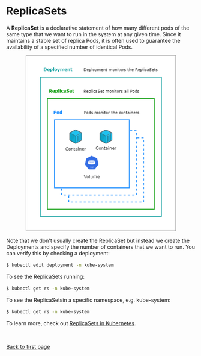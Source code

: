 # ReplicaSets 

A **ReplicaSet** is a declarative statement of how many different pods of the same type that we want to run in the system at any given time. Since it maintains a stable set of replica Pods, it is often used to guarantee the availability of a specified number of identical Pods.


<p align=center>
<img width=400 src="../../Images/deploy-replset-pods.png">
</p>

Note that we don't usually create the ReplicaSet but instead we create the Deployments and specify the number of containers that we want to run. You can verify this by checking a deployment:

```bash
$ kubectl edit deployment -n kube-system
```

To see the ReplicaSets running:

```bash
$ kubectl get rs -n kube-system 
```

To see the ReplicaSetsin a specific namespace, e.g. kube-system: 

```bash
$ kubectl get rs -n kube-system 
```

To learn more, check out [ReplicaSets in Kubernetes](https://kubernetes.io/docs/concepts/workloads/controllers/replicaset/).



<br>

[Back to first page](../../README.md#kubernetes)
